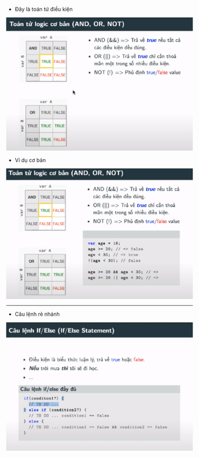 - Đây là toán tử điều kiện

![Toán tử logic](image.png)

- Ví dụ cơ bản

![Example logic](image-1.png)

---

- Câu lệnh rẻ nhánh

![if else statement](image-2.png)
